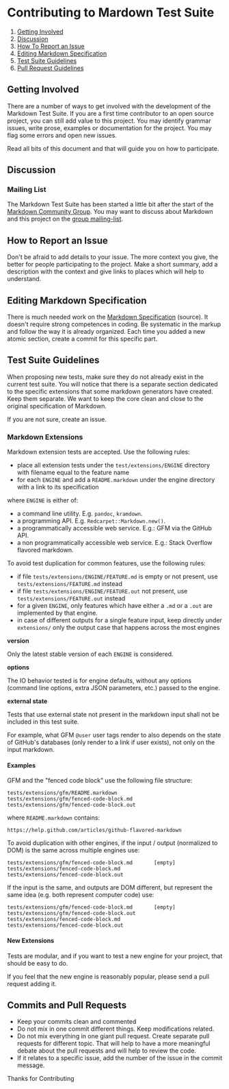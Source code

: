 # Contributing to Mardown Test Suite

1. [Getting Involved](#getting-involved)
2. [Discussion](#discussion)
3. [How To Report an Issue](#how-to-report-an-issue)
4. [Editing Markdown Specification](#editing-markdown-specification)
5. [Test Suite Guidelines](#test-suite-guidelines)
6. [Pull Request Guidelines](#pull-request-guidelines)

## Getting Involved

There are a number of ways to get involved with the development of the Markdown Test Suite. If you are a first time contributor to an open source project, you can still add value to this project. You may identify grammar issues, write prose, examples or documentation for the project. You may flag some errors and open new issues.

Read all bits of this document and that will guide you on how to participate.

## Discussion

### Mailing List

The Markdown Test Suite has been started a little bit after the start of the [Markdown Community Group](http://www.w3.org/community/markdown/). You may want to discuss about Markdown and this project on the [group mailing-list](http://lists.w3.org/Archives/Public/public-markdown/).

## How to Report an Issue

Don't be afraid to add details to your issue. The more context you give, the better for people participating to the project. Make a short summary, add a description with the context and give links to places which will help to understand.

## Editing Markdown Specification

There is much needed work on the [Markdown Specification](https://github.com/karlcow/markdown-testsuite/blob/master/markdown-spec.html) (source). It doesn't require strong competences in coding. Be systematic in the markup and follow the way it is already organized. Each time you added a new atomic section, create a commit for this specific part.

## Test Suite Guidelines

When proposing new tests, make sure they do not already exist in the current test suite. You will notice that there is a separate section dedicated to the specific extensions that some markdown generators have created. Keep them separate. We want to keep the core clean and close to the original specification of Markdown.

If you are not sure, create an issue.

### Markdown Extensions

Markdown extension tests are accepted. Use the following rules:

- place all extension tests under the `test/extensions/ENGINE` directory with filename equal to the feature name
- for each `ENGINE` and add a `README.markdown` under the engine directory with a link to its specification

where `ENGINE` is either of:

- a command line utility. E.g. `pandoc`, `kramdown`.
- a programming API. E.g. `Redcarpet::Markdown.new()`.
- a programmatically accessible web service. E.g.: GFM via the GitHub API.
- a non programmatically accessible web service. E.g.: Stack Overflow flavored markdown.

To avoid test duplication for common features, use the following rules:

- if file `tests/extensions/ENGINE/FEATURE.md` is empty or not present, use `tests/extensions/FEATURE.md` instead
- if file `tests/extensions/ENGINE/FEATURE.out` not present, use `tests/extensions/FEATURE.out` instead
- for a given `ENGINE`, only features which have either a `.md` or a `.out` are implemented by that engine.
- in case of different outputs for a single feature input, keep directly under `extensions/` only the output case that happens across the most engines

**version**

Only the latest stable version of each `ENGINE` is considered.

**options**

The IO behavior tested is for engine defaults, without any options (command line options, extra JSON parameters, etc.) passed to the engine.

**external state**

Tests that use external state not present in the markdown input shall not be included in this test suite.

For example, what GFM `@user` user tags render to also depends on the state of GitHub's databases (only render to a link if user exists), not only on the input markdown.

#### Examples

GFM and the "fenced code block" use the following file structure:

    tests/extensions/gfm/README.markdown
    tests/extensions/gfm/fenced-code-block.md
    tests/extensions/gfm/fenced-code-block.out

where `README.markdown` contains:

    https://help.github.com/articles/github-flavored-markdown

To avoid duplication with other engines, if the input / output (normalized to DOM) is the same across multiple engines use:

    tests/extensions/gfm/fenced-code-block.md       [empty]
    tests/extensions/fenced-code-block.md
    tests/extensions/fenced-code-block.out

If the input is the same, and outputs are DOM different, but represent the same idea (e.g. both represent computer code) use:

    tests/extensions/gfm/fenced-code-block.md       [empty]
    tests/extensions/gfm/fenced-code-block.out
    tests/extensions/fenced-code-block.md
    tests/extensions/fenced-code-block.out

#### New Extensions

Tests are modular, and if you want to test a new engine for your project, that should be easy to do.

If you feel that the new engine is reasonably popular, please send a pull request adding it.


## Commits and Pull Requests

* Keep your commits clean and commented
* Do not mix in one commit different things. Keep modifications related.
* Do not mix everything in one giant pull request. Create separate pull requests for different topic. That will help to have a more meaningful debate about the pull requests and will help to review the code.
* If it relates to a specific issue, add the number of the issue in the commit message.

Thanks for Contributing

